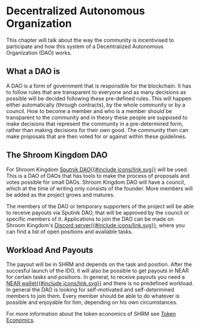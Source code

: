# Decentralized Autonomous Organization

This chapter will talk about the way the community is incentivised to participate and how this system of a
Decentralized Autonomous Organization (DAO) works.

## What a DAO is

A DAO is a form of government that is responsible for the blockchain.
It has to follow rules that are transparent to everyone and as many decisions as
possible will be decided following these pre-defined rules.
This will happen either automatically (through contracts), by the whole community or by a council.
How to become a member and who is a member should be transparent to the community and in theory these people
are supposed to make decisions that represent the community in a pre-determined form,
rather than making decisions for their own good.
The community then can make proposals that are then voted for or against within these guidelines.

## The Shroom Kingdom DAO

For Shroom Kingdom <a href="//v2.sputnik.fund/#/shrm.sputnik-dao.near" target="_blank" rel="noopener">
Sputnik DAO{{#include icons/link.svg}}</a> will be used.
This is a DAO of DAOs that has tools to make the process of proposals and votes possible for small DAOs.
Shroom Kingdom DAO will have a council, which at the time of writing only consists of the founder.
More members will be added as the project grows and matures.

The members of the DAO or temporary supporters of the project will be able to receive payouts via Sputnik DAO,
that will be approved by the council or specific members of it.
Applications to join the DAO can be made on Shroom Kingdom's
<a href="//discord.gg/SPZsgSe" target="_blank" rel="noopener">Discord server{{#include icons/link.svg}}</a>,
where you can find a list of open positions and available tasks.

## Workload And Payouts

The payout will be in SHRM and depends on the task and position.
After the succesful launch of the IDO, it will also be possible to get payouts in NEAR for certain tasks and positions.
In general, to receive payouts you need a <a href="//wallet.near.org/" target="_blank" rel="noopener">
NEAR wallet{{#include icons/link.svg}}</a> and there is no predefined workload.
In general the DAO is looking for self-motivated and self-determined members to join them.
Every member should be able to do whatever is possible and enjoyable for him, depending on his own circumstances.

For more information about the token economics of SHRM see [Token Economics](4_Token_Economics.md).
